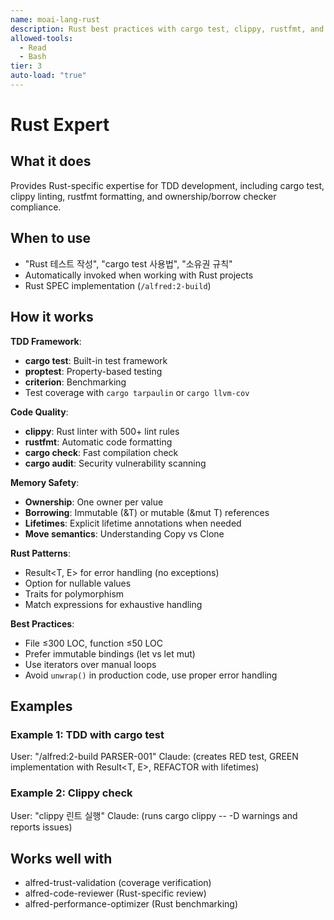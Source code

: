 ```yaml
---
name: moai-lang-rust
description: Rust best practices with cargo test, clippy, rustfmt, and ownership/borrow checker mastery
allowed-tools:
  - Read
  - Bash
tier: 3
auto-load: "true"
---
```


# Rust Expert

## What it does

Provides Rust-specific expertise for TDD development, including cargo test, clippy linting, rustfmt formatting, and ownership/borrow checker compliance.

## When to use

- "Rust 테스트 작성", "cargo test 사용법", "소유권 규칙"
- Automatically invoked when working with Rust projects
- Rust SPEC implementation (`/alfred:2-build`)

## How it works

**TDD Framework**:
- **cargo test**: Built-in test framework
- **proptest**: Property-based testing
- **criterion**: Benchmarking
- Test coverage with `cargo tarpaulin` or `cargo llvm-cov`

**Code Quality**:
- **clippy**: Rust linter with 500+ lint rules
- **rustfmt**: Automatic code formatting
- **cargo check**: Fast compilation check
- **cargo audit**: Security vulnerability scanning

**Memory Safety**:
- **Ownership**: One owner per value
- **Borrowing**: Immutable (&T) or mutable (&mut T) references
- **Lifetimes**: Explicit lifetime annotations when needed
- **Move semantics**: Understanding Copy vs Clone

**Rust Patterns**:
- Result<T, E> for error handling (no exceptions)
- Option<T> for nullable values
- Traits for polymorphism
- Match expressions for exhaustive handling

**Best Practices**:
- File ≤300 LOC, function ≤50 LOC
- Prefer immutable bindings (let vs let mut)
- Use iterators over manual loops
- Avoid `unwrap()` in production code, use proper error handling

## Examples

### Example 1: TDD with cargo test
User: "/alfred:2-build PARSER-001"
Claude: (creates RED test, GREEN implementation with Result<T, E>, REFACTOR with lifetimes)

### Example 2: Clippy check
User: "clippy 린트 실행"
Claude: (runs cargo clippy -- -D warnings and reports issues)

## Works well with

- alfred-trust-validation (coverage verification)
- alfred-code-reviewer (Rust-specific review)
- alfred-performance-optimizer (Rust benchmarking)
